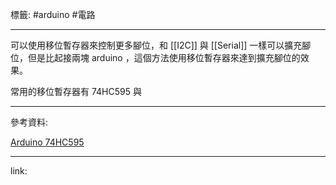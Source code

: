 標籤: #arduino #電路 

---

可以使用移位暫存器來控制更多腳位，和 [[I2C]] 與 [[Serial]] 一樣可以擴充腳位，但是比起接兩塊 arduino ，這個方法使用移位暫存器來達到擴充腳位的效果。

常用的移位暫存器有 74HC595 與

---

參考資料:

[Arduino 74HC595](https://blog.jmaker.com.tw/74hc595/)

---

link:


